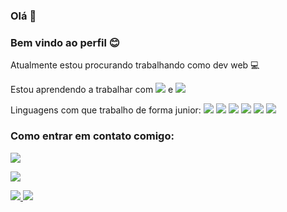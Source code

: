 ### Olá :wave:

### Bem vindo ao perfil :blush:

Atualmente estou procurando trabalhando como dev web :computer:

Estou aprendendo a trabalhar com <img src="https://img.shields.io/badge/TypeScript-007ACC?style=for-the-badge&logo=typescript&logoColor=white"/> e <img src="https://img.shields.io/badge/next.js-000000?style=for-the-badge&logo=nextdotjs&logoColor=white"/>



Linguagens com que trabalho de forma junior: 
<img src="https://img.shields.io/badge/JavaScript-323330?style=for-the-badge&logo=javascript&logoColor=F7DF1E"/>
<img src="https://img.shields.io/badge/HTML5-E34F26?style=for-the-badge&logo=html5&logoColor=white"/>
<img src="https://img.shields.io/badge/CSS3-1572B6?style=for-the-badge&logo=css3&logoColor=white"/>
<img src="https://img.shields.io/badge/Node.js-339933?style=for-the-badge&logo=nodedotjs&logoColor=white"/>
<img src="https://img.shields.io/badge/MongoDB-4EA94B?style=for-the-badge&logo=mongodb&logoColor=white"/>
<img src="https://img.shields.io/badge/Sass-CC6699?style=for-the-badge&logo=sass&logoColor=white"/>

                  

### Como entrar em contato comigo: 
<a href="https://discordapp.com/users/263005463128440833" target="_blank"><img src="https://img.shields.io/badge/Discord-5865F2?style=for-the-badge&logo=discord&logoColor=white" target="_blank"></a> 

<a href="https://wa.me/554198200176" target="_blank"><img src="https://img.shields.io/badge/WhatsApp-25D366?style=for-the-badge&logo=whatsapp&logoColor=white" target="_blank"></a> 



<div>
<a href="https://github.com/LuWroblewski">
<img src="https://github-readme-stats.vercel.app/api/top-langs/?username=LuWroblewski&langs_count=8&theme=radical"/>
<img src="https://github-readme-stats.vercel.app/api?username=LuWroblewski&show_icons=true&theme=radical"/>

</div>
